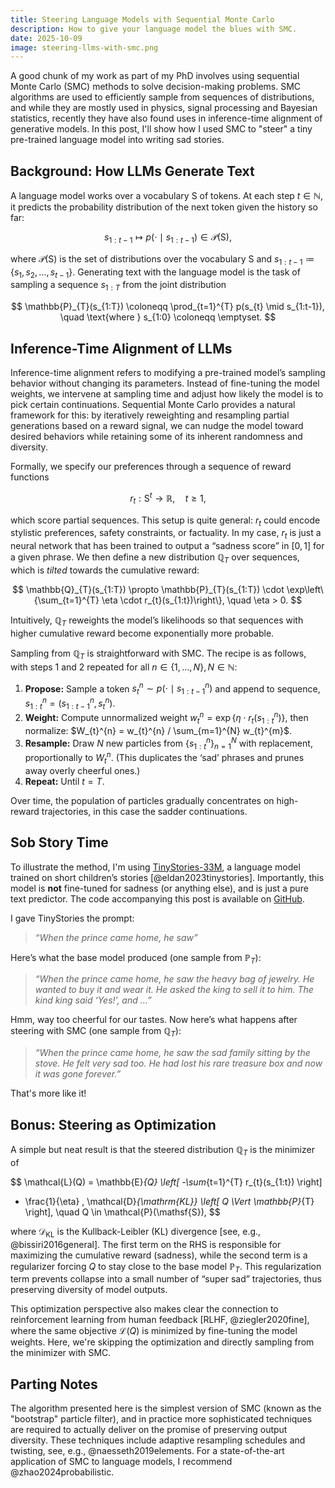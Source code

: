 ```yaml
---
title: Steering Language Models with Sequential Monte Carlo
description: How to give your language model the blues with SMC.
date: 2025-10-09
image: steering-llms-with-smc.png
---
```


A good chunk of my work as part of my PhD involves using sequential Monte Carlo
(SMC) methods to solve decision-making problems. SMC algorithms are
used to efficiently sample from sequences of distributions, and while they are
mostly used in physics, signal processing and Bayesian statistics, recently
they have also found uses in inference-time alignment of generative models. In
this post, I'll show how I used SMC to "steer" a tiny pre-trained language
model into writing sad stories.

## Background: How LLMs Generate Text

A language model works over a vocabulary $\mathsf{S}$ of tokens. At each step $t \in \mathbb{N}$, it predicts the probability distribution of the next token given the history so far:

$$
s_{1:t-1} \mapsto p(\cdot \mid s_{1:t-1}) \in \mathcal{P}(\mathsf{S}),
$$

where $\mathcal{P}(\mathsf{S})$ is the set of distributions over the vocabulary
$\textsf{S}$ and $s_{1:t-1} \coloneqq \{ s_{1}, s_{2}, \dots, s_{t-1} \}$.
Generating text with the language model is the task of sampling a sequence
$s_{1:T}$ from the joint distribution

$$
\mathbb{P}_{T}(s_{1:T}) \coloneqq \prod_{t=1}^{T} p(s_{t} \mid s_{1:t-1}), 
\quad \text{where } s_{1:0} \coloneqq \emptyset.
$$

## Inference-Time Alignment of LLMs

Inference-time alignment refers to modifying a pre-trained model’s sampling
behavior without changing its parameters. Instead of fine-tuning the model
weights, we intervene at sampling time and adjust how likely the model is to
pick certain continuations. Sequential Monte Carlo provides a natural
framework for this: by iteratively reweighting and resampling partial
generations based on a reward signal, we can nudge the model toward desired
behaviors while retaining some of its inherent randomness and diversity.

Formally, we specify our preferences through a sequence of reward functions

$$
r_{t}: \mathsf{S}^{t} \to \mathbb{R}, \quad t \geq 1,
$$

which score partial sequences. This setup is quite general: $r_t$ could encode
stylistic preferences, safety constraints, or factuality. In my case, $r_{t}$
is just a neural network that has been trained to output a “sadness score” in
$[0, 1]$ for a given phrase. We then define a new distribution $\mathbb{Q}_{T}$
over sequences, which is _tilted_ towards the cumulative reward:

$$
\mathbb{Q}_{T}(s_{1:T}) \propto \mathbb{P}_{T}(s_{1:T}) \cdot \exp\left\{\sum_{t=1}^{T} \eta \cdot r_{t}(s_{1:t})\right\}, \quad \eta > 0.
$$

Intuitively, $\mathbb{Q}_T$ reweights the model’s likelihoods so that sequences
with higher cumulative reward become exponentially more probable.

Sampling from $\mathbb{Q}_{T}$ is straightforward with SMC. The recipe is as
follows, with steps 1 and 2 repeated for all $n \in \{1, \dots, N\}, N \in
\mathbb{N}$:

1. **Propose:** Sample a token $s_{t}^{n} \sim p(\cdot \mid s_{1:t-1}^{n})$ and append to sequence, $s_{1:t}^{n} = (s_{1:t-1}^{n}, s_{t}^{n})$.
2. **Weight:** Compute unnormalized weight $w_{t}^{n} = \exp \{ \eta \cdot r_{t}(s_{1:t}^{n}) \}$, then normalize: $W_{t}^{n} = w_{t}^{n} / \sum_{m=1}^{N} w_{t}^{m}$.
3. **Resample:** Draw $N$ new particles from $\{s_{1:t}^n\}_{n=1}^N$ with replacement, proportionally to $W_{t}^{n}$. (This duplicates the ‘sad’ phrases and prunes away overly cheerful ones.)
4. **Repeat:** Until $t = T$.

Over time, the population of particles gradually concentrates on high-reward
trajectories, in this case the sadder continuations.

## Sob Story Time

To illustrate the method, I'm using
[TinyStories-33M](https://huggingface.co/roneneldan/TinyStories-33M), a
language model trained on short children’s stories [@eldan2023tinystories].
Importantly, this model is **not** fine-tuned for sadness (or anything else),
and is just a pure text predictor. The code accompanying this post is available
on [GitHub](https://github.com/Sahel13/llmxsmc/tree/main).

I gave TinyStories the prompt:

> *“When the prince came home, he saw”*

Here’s what the base model produced (one sample from $\mathbb{P}_{T}$):

> *“When the prince came home, he saw the heavy bag of jewelry. He wanted to buy it and wear it. He asked the king to sell it to him. The kind king said ‘Yes!’, and …”*

Hmm, way too cheerful for our tastes. Now here’s what happens after steering with SMC (one sample from $\mathbb{Q}_{T}$):

> *“When the prince came home, he saw the sad family sitting by the stove. He felt very sad too. He had lost his rare treasure box and now it was gone forever.”*

That's more like it!

## Bonus: Steering as Optimization

A simple but neat result is that the steered distribution $\mathbb{Q}_{T}$ is the minimizer of

$$
\mathcal{L}(Q) = \mathbb{E}_{Q} \left[ -\sum_{t=1}^{T} r_{t}(s_{1:t}) \right] 
+ \frac{1}{\eta} \, \mathcal{D}_{\mathrm{KL}} \left[ Q \Vert \mathbb{P}_{T} \right], \quad Q \in \mathcal{P}(\mathsf{S}),
$$

where $\mathcal{D}_{\mathrm{KL}}$ is the Kullback-Leibler (KL) divergence [see,
e.g., @bissiri2016general]. The first term on the RHS is responsible for
maximizing the cumulative reward (sadness), while the second term is a
regularizer forcing $Q$ to stay close to the base model $\mathbb{P}_{T}$. This
regularization term prevents collapse into a small number of “super sad”
trajectories, thus preserving diversity of model outputs.

This optimization perspective also makes clear the connection to reinforcement
learning from human feedback [RLHF, @ziegler2020fine], where the same objective
$\mathcal{L}(Q)$ is minimized by fine-tuning the model weights. Here, we're
skipping the optimization and directly sampling from the minimizer with SMC.

## Parting Notes

The algorithm presented here is the simplest version of SMC (known as the
"bootstrap" particle filter), and in practice more sophisticated techniques are
required to actually deliver on the promise of preserving output diversity.
These techniques include adaptive resampling schedules and twisting, see, e.g.,
@naesseth2019elements. For a state-of-the-art application of SMC to language
models, I recommend @zhao2024probabilistic.
